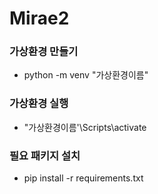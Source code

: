 # Mirae2


### 가상환경 만들기
- python -m venv "가상환경이름"

### 가상환경 실행
- "가상환경이름'\Scripts\activate

### 필요 패키지 설치
- pip install -r requirements.txt
